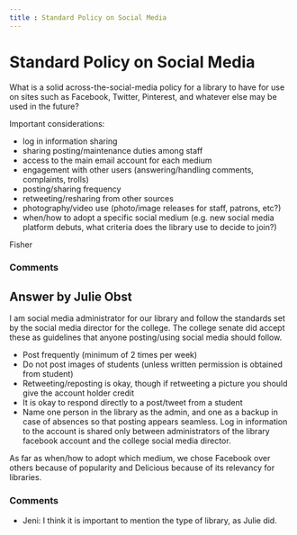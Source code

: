 ```yaml
---
title : Standard Policy on Social Media
---
```

Standard Policy on Social Media
=====================
What is a solid across-the-social-media policy for a library to have for
use on sites such as Facebook, Twitter, Pinterest, and whatever else may
be used in the future?

Important considerations:

-   log in information sharing
-   sharing posting/maintenance duties among staff
-   access to the main email account for each medium
-   engagement with other users (answering/handling comments,
    complaints, trolls)
-   posting/sharing frequency
-   retweeting/resharing from other sources
-   photography/video use (photo/image releases for staff, patrons,
    etc?)
-   when/how to adopt a specific social medium (e.g. new social media
    platform debuts, what criteria does the library use to decide to
    join?)


Fisher

### Comments ###


Answer by Julie Obst
----------------
I am social media administrator for our library and follow the standards
set by the social media director for the college. The college senate did
accept these as guidelines that anyone posting/using social media should
follow.

-   Post frequently (minimum of 2 times per week)
-   Do not post images of students (unless written permission is
    obtained from student)
-   Retweeting/reposting is okay, though if retweeting a picture you
    should give the account holder credit
-   It is okay to respond directly to a post/tweet from a student
-   Name one person in the library as the admin, and one as a backup in
    case of absences so that posting appears seamless. Log in
    information to the account is shared only between administrators of
    the library facebook account and the college social media director.

As far as when/how to adopt which medium, we chose Facebook over others
because of popularity and Delicious because of its relevancy for
libraries.

### Comments ###
* Jeni: I think it is important to mention the type of library, as Julie did.

